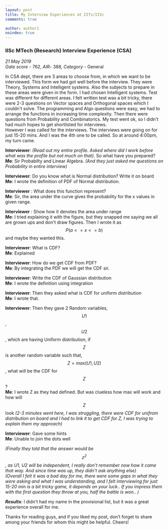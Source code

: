 ```yaml
---
layout: post
title: My Interview Experiences at IITs/IISc
comments: true

author: author1
noindex: true
---
```



### IISc MTech (Research) Interview Experience (CSA)

<style>
body {
        background-image: url("/assets/img/whatsap_background.png");
}

</style>

_21 May 2019_  
_Gate score_ - 762, _AIR_- 388, _Category_ - General  

In CSA dept, there are 3 areas to choose from, in which we want to be interviewed. This form we had got well before the interview. They were Theory, Systems and Intelligent systems. Also the subjects to prepare in these areas were given in the form. I had chosen Intelligent systems. Test was different for different areas. I felt written test was a bit tricky, there were 2-3 questions on Vector spaces and Orthogonal spaces which I couldn't solve. The programming and Algo questions were easy, we had to arrange the functions in increasing time complexity. Then there were questions from Probability and Combinatorics. My test went ok, so I didn't had much hopes to get shortlisted for interviews.  
However I was called for the interviews. The interviews were going on for just 15-20 mins. And I was the 4th one to be called. So at around 4:00pm, my turn came.


**Interviewer**: _(Read out my entire profile. Asked where did I work before what was the profile but not much on that)_. So what have you prepared?  
**Me**: Sir Probabilty and Linear Algebra. _(And they just asked me questions on Probability in entire interview)_

**Interviewer**: Do you know what is Normal distribution? Write it on board  
**Me**: I wrote the definition of PDF of Normal distribution.

**Interviewer** : What does this function represent?  
**Me**: Sir, the area under the curve gives the probability for the x values in given range.

**Interviewer** : Show how it denotes the area under range  
**Me**: I tried explaining it with the figure, but they snapped me saying we all are grown ups and don't draw figures. Then I wrote it as $$P(a<=x<=b)$$ and maybe they wanted this.

**Interviewer**: What is CDF?  
**Me**: Explained

**Interviewer**: How do we get CDF from PDF?  
**Me**: By integrating the PDF we will get the CDF sir.

**Interviewer**: Write the CDF of Gaussian distribution  
**Me**: I wrote the definition using integration

**Interviewer**: Then they asked what is CDF for uniform distribution  
**Me**: I wrote that.

**Interviewer**: Then they gave 2 Random variables, $$U1$$, $$U2$$, which are having Uniform distribution, if $$Z$$ is another random variable such that, $$Z=max(U1,U2)$$, what will be the CDF for $$Z$$?  
**Me**: I wrote Z as they had defined. But was clueless how max will work and how will $$Z$$ look
_(2-3 minutes went here, I was struggling, there were CDF for unifrom distribution on board and I had to link it to get CDF for Z, I was trying to explain them my approach)_

**Interviewer**: Gave some hints  
**Me**: Unable to join the dots well

_(Finally they told that the answer would be $$z^2$$, as U1, U2 will be independent, I really don't remember now how it came that way. And since time was up, they didn't ask anything else)_  
_(Overall I felt it was a bad day for me, there were some gaps in what they were asking and what I was understanding, and I felt interviewing for just 15-20 min is a bit tricky game, it depends on your luck.. If you impress them with the first question they throw at you, half the battle is won.. )_

_**Results**_: I didn't had my name in the provisional list, but it was a great experience overall for me.

Thanks for reading guys, and if you liked my post, don’t forget to share among your friends for whom this might be helpful. Cheers!
